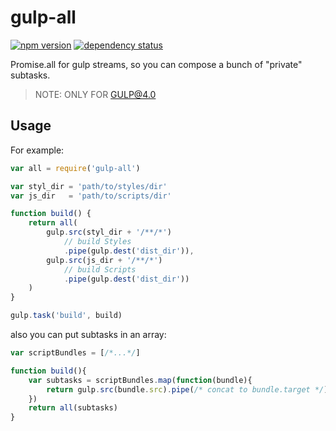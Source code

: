 # gulp-all

[![npm version](https://img.shields.io/npm/v/gulp-all.svg)](http://www.npmjs.com/package/gulp-all)
[![dependency status](https://david-dm.org/amio/gulp-all.svg)](https://david-dm.org/amio/gulp-all)

Promise.all for gulp streams, so you can compose a bunch of "private" subtasks.

> NOTE: ONLY FOR GULP@4.0

## Usage

For example:

```javascript
var all = require('gulp-all')

var styl_dir = 'path/to/styles/dir'
var js_dir   = 'path/to/scripts/dir'

function build() {
	return all(
		gulp.src(styl_dir + '/**/*')
			// build Styles
			.pipe(gulp.dest('dist_dir')),
		gulp.src(js_dir + '/**/*')
			// build Scripts
			.pipe(gulp.dest('dist_dir'))
	)
}

gulp.task('build', build)
```

also you can put subtasks in an array:
```javascript
var scriptBundles = [/*...*/]

function build(){
	var subtasks = scriptBundles.map(function(bundle){
		return gulp.src(bundle.src).pipe(/* concat to bundle.target */)
	})
	return all(subtasks)
}
```
